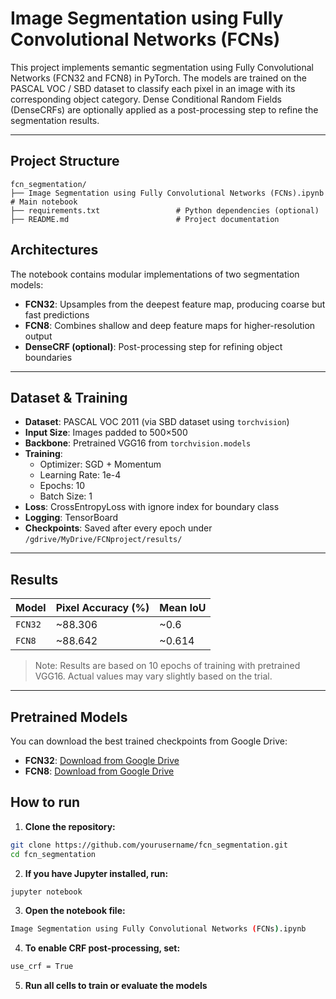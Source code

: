 # Image Segmentation using Fully Convolutional Networks (FCNs)

This project implements semantic segmentation using Fully Convolutional Networks (FCN32 and FCN8) in PyTorch. The models are trained on the PASCAL VOC / SBD dataset to classify each pixel in an image with its corresponding object category. Dense Conditional Random Fields (DenseCRFs) are optionally applied as a post-processing step to refine the segmentation results.

---

## Project Structure
```text
fcn_segmentation/
├── Image Segmentation using Fully Convolutional Networks (FCNs).ipynb  # Main notebook
├── requirements.txt                 # Python dependencies (optional)
├── README.md                        # Project documentation
```

## Architectures

The notebook contains modular implementations of two segmentation models:

- **FCN32**: Upsamples from the deepest feature map, producing coarse but fast predictions
- **FCN8**: Combines shallow and deep feature maps for higher-resolution output
- **DenseCRF (optional)**: Post-processing step for refining object boundaries

---

## Dataset & Training

- **Dataset**: PASCAL VOC 2011 (via SBD dataset using `torchvision`)
- **Input Size**: Images padded to 500×500
- **Backbone**: Pretrained VGG16 from `torchvision.models`
- **Training**:
  - Optimizer: SGD + Momentum
  - Learning Rate: 1e-4
  - Epochs: 10
  - Batch Size: 1
- **Loss**: CrossEntropyLoss with ignore index for boundary class
- **Logging**: TensorBoard
- **Checkpoints**: Saved after every epoch under `/gdrive/MyDrive/FCNproject/results/`

---

## Results

| Model       | Pixel Accuracy (%) | Mean IoU |
|-------------|--------------------|----------|
| `FCN32`     | ~88.306            | ~0.6     |
| `FCN8`      | ~88.642            | ~0.614   |

> Note: Results are based on 10 epochs of training with pretrained VGG16. Actual values may vary slightly based on the trial.

---

## Pretrained Models

You can download the best trained checkpoints from Google Drive:

- **FCN32**: [Download from Google Drive](https://drive.google.com/file/d/1-SBzIHI2T6ymhiIZJJhfpuYjfhJlU-yu/view?usp=sharing)
- **FCN8**: [Download from Google Drive](https://drive.google.com/file/d/1-A225bhwYT17WOrJ7y_0DHr7X8CwGXXy/view?usp=sharing)


## How to run

1. **Clone the repository:**
```bash
git clone https://github.com/yourusername/fcn_segmentation.git
cd fcn_segmentation
```

2. **If you have Jupyter installed, run:**
```bash
jupyter notebook
```

3. **Open the notebook file:**
```bash
Image Segmentation using Fully Convolutional Networks (FCNs).ipynb
```

4. **To enable CRF post-processing, set:**
```bash
use_crf = True
```

5. **Run all cells to train or evaluate the models**

